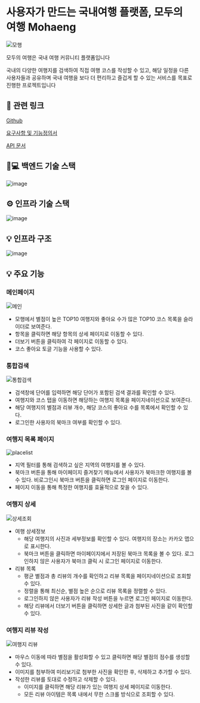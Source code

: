# 사용자가 만드는 국내여행 플랫폼, 모두의 여행 Mohaeng

![모행](https://github.com/gyflsakfn/Mohaeng/assets/56632443/a032d7f9-285d-408c-9b38-99a42336d1ad)

모두의 여행은 국내 여행 커뮤니티 플랫폼입니다

국내의 다양한 여행지를 검색하여 직접 여행 코스를 작성할 수 있고, 해당 일정을 다른 사용자들과 공유하며 국내 여행을 보다 더 편리하고 즐겁게 할 수 있는 서비스를 목표로 진행한 프로젝트입니다

## 📝 관련 링크


[Github](https://github.com/Mohaeng2023/Mohaeng)

[요구사항 및 기능정의서](https://docs.google.com/spreadsheets/d/1s9AVLdhSfp5DTqd-lz0jkD7A-DtikWaR5JPT4BtyXx8/edit#gid=0)

[API 문서](https://www.notion.so/API-ccec3cd5f7614c30b3f0c4d43d7e4a5c)

## 💙💻 백엔드 기술 스택

![image](https://user-images.githubusercontent.com/77098586/235633527-5128a6f3-5cc5-4ddb-81c7-d3bcdc20498a.png)

## ⚙ 인프라 기술 스택

![image](https://user-images.githubusercontent.com/77098586/235634416-3e305cae-b59c-41cb-bcac-f3f084456aa3.png)

## 💡 인프라 구조

![image](https://user-images.githubusercontent.com/77098586/236680931-15e830b3-0166-43f8-8cf7-b4909beba8c7.png)

## 💡 주요 기능

### 메인페이지

![메인](https://github.com/Mohaeng2023/Mohaeng/assets/56632443/a3f5acf2-0184-46f8-bd30-ed5d5f33294a)

- 모행에서 별점이 높은 TOP10 여행지와 좋아요 수가 많은 TOP10 코스 목록을 슬라이더로 보여준다.
- 항목을 클릭하면 해당 항목의 상세 페이지로 이동할 수 있다.
- 더보기 버튼을 클릭하여 각 페이지로 이동할 수 있다.
- 코스 좋아요 토글 기능을 사용할 수 있다.

### 통합검색

![통합검색](https://github.com/Mohaeng2023/Mohaeng/assets/108039645/66f4e194-26db-4be2-a84e-e525da82d574)

- 검색창에 단어를 입력하면 해당 단어가 포함된 검색 결과를 확인할 수 있다.
- 여행지와 코스 탭을 이동하면 해당하는 여행지 목록을 페이지네이션으로 보여준다.
- 해당 여행지의 별점과 리뷰 개수, 해당 코스의 좋아요 수를 목록에서 확인할 수 있다.
- 로그인한 사용자의 북마크 여부를 확인할 수 있다.

### 여행지 목록 페이지

![placelist](https://github.com/Mohaeng2023/Mohaeng/assets/56632443/ff83faf7-fa59-469d-8381-fb99817f1e54)

- 지역 필터를 통해 검색하고 싶은 지역의 여행지를 볼 수 있다.
- 북마크 버튼을 통해 마이페이지 즐겨찾기 메뉴에서 사용자가 북마크한 여행지를 볼 수 있다. 비로그인시 북마크 버튼을 클릭하면 로그인 페이지로 이동한다.
- 페이지 이동을 통해 특정한 여행지를 효율적으로 찾을 수 있다.

### 여행지 상세

![상세조회](https://github.com/sagesrkim/prgms-study/assets/108039645/b640d874-ace4-466a-a824-6e7f576191bc)

- 여행 상세정보
  - 해당 여행지의 사진과 세부정보를 확인할 수 있다. 여행지의 장소는 카카오 맵으로 표시한다.
  - 북마크 버튼을 클릭하면 마이페이지에서 저장된 북마크 목록을 볼 수 있다. 로그인하지 않은 사용자가 북마크 클릭 시 로그인 페이지로 이동한다.
- 리뷰 목록
  - 평균 별점과 총 리뷰의 개수를 확인하고 리뷰 목록을 페이지네이션으로 조회할 수 있다. 
  - 정렬을 통해 최신순, 별점 높은 순으로 리뷰 목록을 정렬할 수 있다.
  - 로그인하지 않은 사용자가 리뷰 작성 버튼을 누르면 로그인 페이지로 이동한다.
  - 해당 리뷰에서 더보기 버튼을 클릭하면 상세한 글과 첨부된 사진을 같이 확인할 수 있다.

### 여행지 리뷰 작성

![여행지 리뷰](https://user-images.githubusercontent.com/108039645/232230248-10f4057a-41a2-4b31-930d-48939e2466ab.gif)

- 마우스 이동에 따라 별점을 활성화할 수 있고 클릭하면 해당 별점의 점수를 생성할 수 있다.
- 이미지를 첨부하여 미리보기로 첨부한 사진을 확인한 후, 삭제하고 추가할 수 있다. 
- 작성한 리뷰를 토대로 수정하고 삭제할 수 있다.
  - 이미지를 클릭하면 해당 리뷰가 있는 여행지 상세 페이지로 이동한다.
  - 모든 리뷰 아이템은 목록 내에서 무한 스크롤 방식으로 조회할 수 있다.

